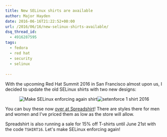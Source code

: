 ```yaml
---
title: New SELinux shirts are available
author: Major Hayden
date: 2016-06-16T21:22:52+00:00
url: /2016/06/16/new-selinux-shirts-available/
dsq_thread_id:
  - 4916287595
tags:
  - fedora
  - red hat
  - security
  - selinux

---
```

With the upcoming Red Hat Summit 2016 in San Francisco almost upon us, I decided to update the old SELinux shirts with two new designs:

<p style="text-align: center">
  <img src="/wp-content/uploads/2016/06/make_selinux_enforcing_again_shirt-300x300.png" alt="Make SELinux enforcing again shirt" width="300" height="300" class="size-medium wp-image-6288" srcset="/wp-content/uploads/2016/06/make_selinux_enforcing_again_shirt-300x300.png 300w, /wp-content/uploads/2016/06/make_selinux_enforcing_again_shirt-150x150.png 150w, /wp-content/uploads/2016/06/make_selinux_enforcing_again_shirt.png 500w" sizes="(max-width: 300px) 100vw, 300px" /><img src="/wp-content/uploads/2016/06/setenforce_1_2016_shirt-300x300.png" alt="setenforce 1 shirt 2016" width="300" height="300" class="size-medium wp-image-6289" srcset="/wp-content/uploads/2016/06/setenforce_1_2016_shirt-300x300.png 300w, /wp-content/uploads/2016/06/setenforce_1_2016_shirt-150x150.png 150w, /wp-content/uploads/2016/06/setenforce_1_2016_shirt.png 500w" sizes="(max-width: 300px) 100vw, 300px" />
</p>

You can buy these now [over at Spreadshirt][1]! There are styles there for men and women and I've priced them as low as the store will allow.

Spreadshirt is also running a sale for 15% off T-shirts until June 21st with the code `TSHIRT16`. Let's make SELinux enforcing again!

 [1]: https://shop.spreadshirt.com/462205/
